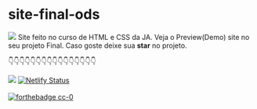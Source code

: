 # site-final-ods
<a href="http://carlosvitor.ml/"><img src="https://img.shields.io/badge/made_by_carlos-022d36.svg?style=for-the-badge&logo=dev.to&logoColor=white"></a>
Site  feito no curso de HTML e CSS da JA. 
Veja o Preview(Demo) site no seu projeto Final. 
Caso goste deixe sua **star** no projeto. 

👇👇👇👇👇👇👇👇👇👇👇👇👇👇👇👇

<a href="https://ods-16.netlify.app/"><img src="https://img.shields.io/static/v1?label=look&message=Preview&color=521c78&style=for-the-badge&logo=eye"/></a>
[![Netlify Status](https://api.netlify.com/api/v1/badges/54c40e60-3fc9-41b3-ba9f-08894459cc9b/deploy-status)](https://app.netlify.com/sites/ods-16/deploys)
<br></br>
[![forthebadge cc-0](http://ForTheBadge.com/images/badges/cc-0.svg)](https://github.com/CarlosVitr/ODS-16/blob/master/LICENSE)

